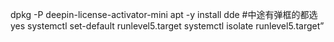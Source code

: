 dpkg -P deepin-license-activator-mini
apt -y install dde #中途有弹框的都选yes
systemctl set-default runlevel5.target
systemctl isolate runlevel5.target”